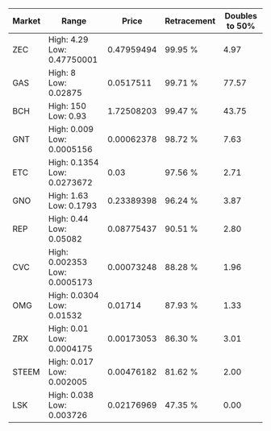 | Market | Range | Price| Retracement | Doubles to 50% |
| --- | --- | --- | --- | --- |
| ZEC | High: 4.29<br />Low: 0.47750001 | 0.47959494 | 99.95 % | 4.97 |
| GAS | High: 8<br />Low: 0.02875 | 0.0517511 | 99.71 % | 77.57 |
| BCH | High: 150<br />Low: 0.93 | 1.72508203 | 99.47 % | 43.75 |
| GNT | High: 0.009<br />Low: 0.0005156 | 0.00062378 | 98.72 % | 7.63 |
| ETC | High: 0.1354<br />Low: 0.0273672 | 0.03 | 97.56 % | 2.71 |
| GNO | High: 1.63<br />Low: 0.1793 | 0.23389398 | 96.24 % | 3.87 |
| REP | High: 0.44<br />Low: 0.05082 | 0.08775437 | 90.51 % | 2.80 |
| CVC | High: 0.002353<br />Low: 0.0005173 | 0.00073248 | 88.28 % | 1.96 |
| OMG | High: 0.0304<br />Low: 0.01532 | 0.01714 | 87.93 % | 1.33 |
| ZRX | High: 0.01<br />Low: 0.0004175 | 0.00173053 | 86.30 % | 3.01 |
| STEEM | High: 0.017<br />Low: 0.002005 | 0.00476182 | 81.62 % | 2.00 |
| LSK | High: 0.038<br />Low: 0.003726 | 0.02176969 | 47.35 % | 0.00 |
